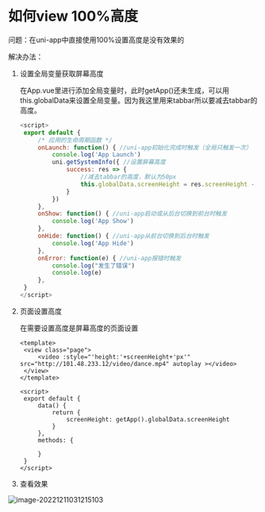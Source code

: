 # 如何view 100%高度

问题：在uni-app中直接使用100%设置高度是没有效果的

解决办法：

1. 设置全局变量获取屏幕高度

   在App.vue里进行添加全局变量时，此时getApp()还未生成，可以用this.globalData来设置全局变量。因为我这里用来tabbar所以要减去tabbar的高度。

   ```js
   <script>
   	export default {
   		/* 应用的生命周期函数 */
   		onLaunch: function() { //uni-app初始化完成时触发（全局只触发一次）
   			console.log('App Launch')
   			uni.getSystemInfo({ //设置屏幕高度
   				success: res => {
   					//减去tabbar的高度，默认为50px
   					this.globalData.screenHeight = res.screenHeight - 50;
   				}
   			})
   		},
   		onShow: function() { //uni-app启动或从后台切换到前台时触发
   			console.log('App Show')
   		},
   		onHide: function() { //uni-app从前台切换到后台时触发
   			console.log('App Hide')
   		},
   		onError: function(e) { //uni-app报错时触发
   			console.log("发生了错误")
   			console.log(e)
   		},
   	}
   </script>
   ```

   

2. 页面设置高度

   在需要设置高度是屏幕高度的页面设置

   ```
   <template>
   	<view class="page">
   		<video :style="'height:'+screenHeight+'px'" src="http://101.48.233.12/video/dance.mp4" autoplay ></video>
   	</view>
   </template>
   
   <script>
   	export default {
   		data() {
   			return {
   				screenHeight: getApp().globalData.screenHeight	
   			}
   		},
   		methods: {
   			
   		}
   	}
   </script>
   ```

   

3. 查看效果

![image-20221211031215103](image/image-20221211031215103.png)